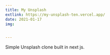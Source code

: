 ```yaml
---
title: My Unsplash
extlink: https://my-unsplash-ten.vercel.app/
date: 2021-01-17
img: 


---
```

Simple Unsplash clone built in next js.

